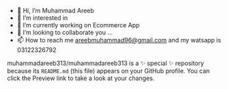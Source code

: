 - 👋 Hi, I’m Muhammad Areeb
- 👀 I’m interested in 
- 🌱 I’m currently working on Ecommerce App 
- 💞️ I’m looking to collaborate you ...
- 📫 How to reach me areebmuhammad96@gmail.com and my watsapp is 03122326792


muhammadareeb313/muhammadareeb313 is a ✨ special ✨ repository because its `README.md` (this file) appears on your GitHub profile.
You can click the Preview link to take a look at your changes.

